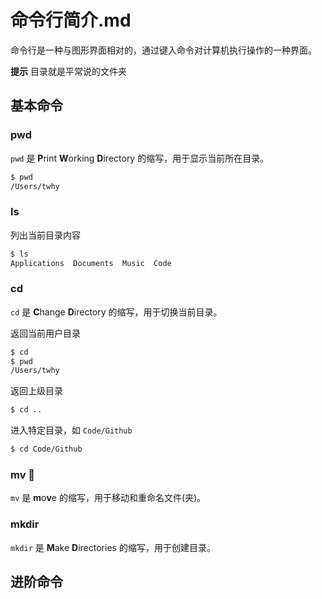 # 命令行简介.md

命令行是一种与图形界面相对的，通过键入命令对计算机执行操作的一种界面。

**提示** 目录就是平常说的文件夹

## 基本命令
### pwd
`pwd` 是 **P**rint **W**orking **D**irectory 的缩写，用于显示当前所在目录。
```bash
$ pwd
/Users/twhy
```

### ls

列出当前目录内容
```bash
$ ls
Applications  Documents	 Music  Code
```
### cd
`cd` 是 **C**hange **D**irectory 的缩写，用于切换当前目录。

返回当前用户目录
```bash
$ cd
$ pwd
/Users/twhy
```
返回上级目录
```bash
$ cd ..
```
进入特定目录，如 `Code/Github`
```bash
$ cd Code/Github
```

### mv 🎵
`mv` 是 **m**o**v**e 的缩写，用于移动和重命名文件(夹)。

### mkdir
`mkdir` 是 **M**ake **D**irectories 的缩写，用于创建目录。

## 进阶命令
